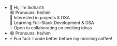 - 👋 Hi, I’m Sidharth  
  😄 Pronouns: he/him  
  👀 Interested in projects & DSA  
  🌱 Learning Full-Stack Development & DSA  
  💡 Open to collaborating on exciting ideas 
- 😄 Pronouns: he/him
- ⚡ Fun fact: I code better before my morning coffee!

<!---
Sidharth-12/Sidharth-12 is a ✨ special ✨ repository because its `README.md` (this file) appears on your GitHub profile.
You can click the Preview link to take a look at your changes.
--->
